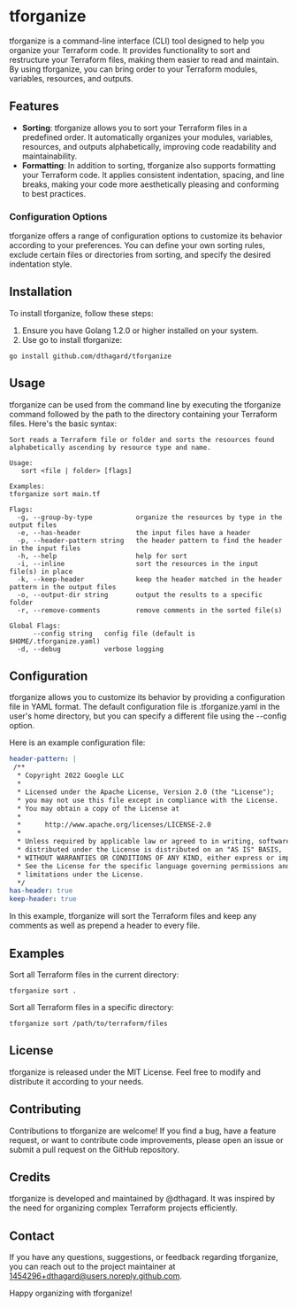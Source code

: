 # tforganize

tforganize is a command-line interface (CLI) tool designed to help you organize your Terraform code. It provides functionality to sort and restructure your Terraform files, making them easier to read and maintain. By using tforganize, you can bring order to your Terraform modules, variables, resources, and outputs.

## Features

- **Sorting**: tforganize allows you to sort your Terraform files in a predefined order. It automatically organizes your modules, variables, resources, and outputs alphabetically, improving code readability and maintainability.
- **Formatting**: In addition to sorting, tforganize also supports formatting your Terraform code. It applies consistent indentation, spacing, and line breaks, making your code more aesthetically pleasing and conforming to best practices.

### Configuration Options

tforganize offers a range of configuration options to customize its behavior according to your preferences. You can define your own sorting rules, exclude certain files or directories from sorting, and specify the desired indentation style.

## Installation

To install tforganize, follow these steps:

1. Ensure you have Golang 1.2.0 or higher installed on your system.
1. Use go to install tforganize:

```shell
go install github.com/dthagard/tforganize
```

## Usage

tforganize can be used from the command line by executing the tforganize command followed by the path to the directory containing your Terraform files. Here's the basic syntax:

```shell
Sort reads a Terraform file or folder and sorts the resources found alphabetically ascending by resource type and name.

Usage:
   sort <file | folder> [flags]

Examples:
tforganize sort main.tf

Flags:
  -g, --group-by-type           organize the resources by type in the output files
  -e, --has-header              the input files have a header
  -p, --header-pattern string   the header pattern to find the header in the input files
  -h, --help                    help for sort
  -i, --inline                  sort the resources in the input file(s) in place
  -k, --keep-header             keep the header matched in the header pattern in the output files
  -o, --output-dir string       output the results to a specific folder
  -r, --remove-comments         remove comments in the sorted file(s)

Global Flags:
      --config string   config file (default is $HOME/.tforganize.yaml)
  -d, --debug           verbose logging
```

## Configuration

tforganize allows you to customize its behavior by providing a configuration file in YAML format. The default configuration file is .tforganize.yaml in the user's home directory, but you can specify a different file using the --config option.

Here is an example configuration file:

```yaml
header-pattern: |
 /**
  * Copyright 2022 Google LLC
  *
  * Licensed under the Apache License, Version 2.0 (the "License");
  * you may not use this file except in compliance with the License.
  * You may obtain a copy of the License at
  *
  *      http://www.apache.org/licenses/LICENSE-2.0
  *
  * Unless required by applicable law or agreed to in writing, software
  * distributed under the License is distributed on an "AS IS" BASIS,
  * WITHOUT WARRANTIES OR CONDITIONS OF ANY KIND, either express or implied.
  * See the License for the specific language governing permissions and
  * limitations under the License.
  */
has-header: true
keep-header: true
```

In this example, tforganize will sort the Terraform files and keep any comments as well as prepend a header to every file.

## Examples

Sort all Terraform files in the current directory:

```shell
tforganize sort .
```

Sort all Terraform files in a specific directory:

```shell
tforganize sort /path/to/terraform/files
```

## License

tforganize is released under the MIT License. Feel free to modify and distribute it according to your needs.

## Contributing

Contributions to tforganize are welcome! If you find a bug, have a feature request, or want to contribute code improvements, please open an issue or submit a pull request on the GitHub repository.

## Credits

tforganize is developed and maintained by @dthagard. It was inspired by the need for organizing complex Terraform projects efficiently.

## Contact

If you have any questions, suggestions, or feedback regarding tforganize, you can reach out to the project maintainer at 1454296+dthagard@users.noreply.github.com.

Happy organizing with tforganize!